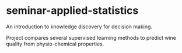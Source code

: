 # seminar-applied-statistics

An introduction to knowledge discovery for decision making.

Project compares several supervised learning methods to predict wine quality from physio-chemical properties.

